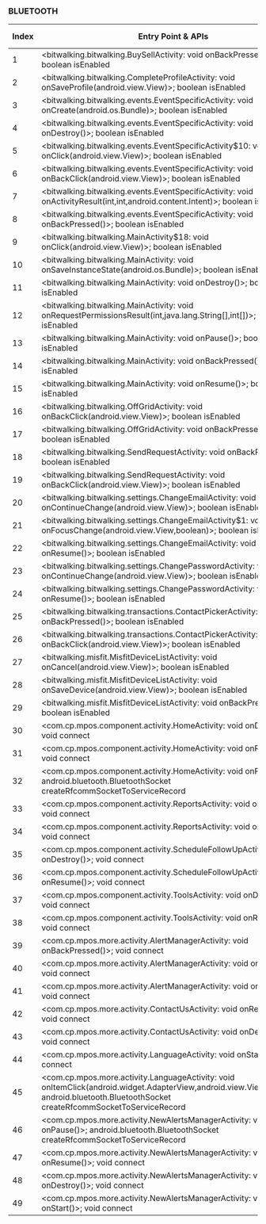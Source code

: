 ### BLUETOOTH
| Index | Entry Point & APIs | Screen shot | Resource id | Label |
| ------------- | ------------- | ------------- |-------------|-------------|
| 1 | <bitwalking.bitwalking.BuySellActivity: void onBackPressed()>; boolean isEnabled | ![](D:\COSMOS\output\py\Play_win8\Finance\bitwalking.bitwalking\bitwalking.bitwalking.BuySellActivity.png) |  | |
| 2 | <bitwalking.bitwalking.CompleteProfileActivity: void onSaveProfile(android.view.View)>; boolean isEnabled | ![](D:\COSMOS\output\py\Play_win8\Finance\bitwalking.bitwalking\bitwalking.bitwalking.CompleteProfileActivity.png) |  | |
| 3 | <bitwalking.bitwalking.events.EventSpecificActivity: void onCreate(android.os.Bundle)>; boolean isEnabled | ![](D:\COSMOS\output\py\Play_win8\Finance\bitwalking.bitwalking\bitwalking.bitwalking.events.EventSpecificActivity.png) |  | |
| 4 | <bitwalking.bitwalking.events.EventSpecificActivity: void onDestroy()>; boolean isEnabled | ![](D:\COSMOS\output\py\Play_win8\Finance\bitwalking.bitwalking\bitwalking.bitwalking.events.EventSpecificActivity.png) |  | |
| 5 | <bitwalking.bitwalking.events.EventSpecificActivity$10: void onClick(android.view.View)>; boolean isEnabled | ![](D:\COSMOS\output\py\Play_win8\Finance\bitwalking.bitwalking\bitwalking.bitwalking.events.EventSpecificActivity.png) |  | |
| 6 | <bitwalking.bitwalking.events.EventSpecificActivity: void onBackClick(android.view.View)>; boolean isEnabled | ![](D:\COSMOS\output\py\Play_win8\Finance\bitwalking.bitwalking\bitwalking.bitwalking.events.EventSpecificActivity.png) |  | |
| 7 | <bitwalking.bitwalking.events.EventSpecificActivity: void onActivityResult(int,int,android.content.Intent)>; boolean isEnabled | ![](D:\COSMOS\output\py\Play_win8\Finance\bitwalking.bitwalking\bitwalking.bitwalking.events.EventSpecificActivity.png) |  | |
| 8 | <bitwalking.bitwalking.events.EventSpecificActivity: void onBackPressed()>; boolean isEnabled | ![](D:\COSMOS\output\py\Play_win8\Finance\bitwalking.bitwalking\bitwalking.bitwalking.events.EventSpecificActivity.png) |  | |
| 9 | <bitwalking.bitwalking.MainActivity$18: void onClick(android.view.View)>; boolean isEnabled | ![](D:\COSMOS\output\py\Play_win8\Finance\bitwalking.bitwalking\bitwalking.bitwalking.MainActivity.png) |  | |
| 10 | <bitwalking.bitwalking.MainActivity: void onSaveInstanceState(android.os.Bundle)>; boolean isEnabled | ![](D:\COSMOS\output\py\Play_win8\Finance\bitwalking.bitwalking\bitwalking.bitwalking.MainActivity.png) |  | |
| 11 | <bitwalking.bitwalking.MainActivity: void onDestroy()>; boolean isEnabled | ![](D:\COSMOS\output\py\Play_win8\Finance\bitwalking.bitwalking\bitwalking.bitwalking.MainActivity.png) |  | |
| 12 | <bitwalking.bitwalking.MainActivity: void onRequestPermissionsResult(int,java.lang.String[],int[])>; boolean isEnabled | ![](D:\COSMOS\output\py\Play_win8\Finance\bitwalking.bitwalking\bitwalking.bitwalking.MainActivity.png) |  | |
| 13 | <bitwalking.bitwalking.MainActivity: void onPause()>; boolean isEnabled | ![](D:\COSMOS\output\py\Play_win8\Finance\bitwalking.bitwalking\bitwalking.bitwalking.MainActivity.png) |  | |
| 14 | <bitwalking.bitwalking.MainActivity: void onBackPressed()>; boolean isEnabled | ![](D:\COSMOS\output\py\Play_win8\Finance\bitwalking.bitwalking\bitwalking.bitwalking.MainActivity.png) |  | |
| 15 | <bitwalking.bitwalking.MainActivity: void onResume()>; boolean isEnabled | ![](D:\COSMOS\output\py\Play_win8\Finance\bitwalking.bitwalking\bitwalking.bitwalking.MainActivity.png) |  | |
| 16 | <bitwalking.bitwalking.OffGridActivity: void onBackClick(android.view.View)>; boolean isEnabled | ![](D:\COSMOS\output\py\Play_win8\Finance\bitwalking.bitwalking\bitwalking.bitwalking.OffGridActivity.png) |  | |
| 17 | <bitwalking.bitwalking.OffGridActivity: void onBackPressed()>; boolean isEnabled | ![](D:\COSMOS\output\py\Play_win8\Finance\bitwalking.bitwalking\bitwalking.bitwalking.OffGridActivity.png) |  | |
| 18 | <bitwalking.bitwalking.SendRequestActivity: void onBackPressed()>; boolean isEnabled | ![](D:\COSMOS\output\py\Play_win8\Finance\bitwalking.bitwalking\bitwalking.bitwalking.SendRequestActivity.png) |  | |
| 19 | <bitwalking.bitwalking.SendRequestActivity: void onBackClick(android.view.View)>; boolean isEnabled | ![](D:\COSMOS\output\py\Play_win8\Finance\bitwalking.bitwalking\bitwalking.bitwalking.SendRequestActivity.png) |  | |
| 20 | <bitwalking.bitwalking.settings.ChangeEmailActivity: void onContinueChange(android.view.View)>; boolean isEnabled | ![](D:\COSMOS\output\py\Play_win8\Finance\bitwalking.bitwalking\bitwalking.bitwalking.settings.ChangeEmailActivity.png) |  | |
| 21 | <bitwalking.bitwalking.settings.ChangeEmailActivity$1: void onFocusChange(android.view.View,boolean)>; boolean isEnabled | ![](D:\COSMOS\output\py\Play_win8\Finance\bitwalking.bitwalking\bitwalking.bitwalking.settings.ChangeEmailActivity.png) |  | |
| 22 | <bitwalking.bitwalking.settings.ChangeEmailActivity: void onResume()>; boolean isEnabled | ![](D:\COSMOS\output\py\Play_win8\Finance\bitwalking.bitwalking\bitwalking.bitwalking.settings.ChangeEmailActivity.png) |  | |
| 23 | <bitwalking.bitwalking.settings.ChangePasswordActivity: void onContinueChange(android.view.View)>; boolean isEnabled | ![](D:\COSMOS\output\py\Play_win8\Finance\bitwalking.bitwalking\bitwalking.bitwalking.settings.ChangePasswordActivity.png) |  | |
| 24 | <bitwalking.bitwalking.settings.ChangePasswordActivity: void onResume()>; boolean isEnabled | ![](D:\COSMOS\output\py\Play_win8\Finance\bitwalking.bitwalking\bitwalking.bitwalking.settings.ChangePasswordActivity.png) |  | |
| 25 | <bitwalking.bitwalking.transactions.ContactPickerActivity: void onBackPressed()>; boolean isEnabled | ![](D:\COSMOS\output\py\Play_win8\Finance\bitwalking.bitwalking\bitwalking.bitwalking.transactions.ContactPickerActivity.png) |  | |
| 26 | <bitwalking.bitwalking.transactions.ContactPickerActivity: void onBackClick(android.view.View)>; boolean isEnabled | ![](D:\COSMOS\output\py\Play_win8\Finance\bitwalking.bitwalking\bitwalking.bitwalking.transactions.ContactPickerActivity.png) |  | |
| 27 | <bitwalking.misfit.MisfitDeviceListActivity: void onCancel(android.view.View)>; boolean isEnabled | ![](D:\COSMOS\output\py\Play_win8\Finance\bitwalking.bitwalking\bitwalking.misfit.MisfitDeviceListActivity.png) |  | |
| 28 | <bitwalking.misfit.MisfitDeviceListActivity: void onSaveDevice(android.view.View)>; boolean isEnabled | ![](D:\COSMOS\output\py\Play_win8\Finance\bitwalking.bitwalking\bitwalking.misfit.MisfitDeviceListActivity.png) |  | |
| 29 | <bitwalking.misfit.MisfitDeviceListActivity: void onBackPressed()>; boolean isEnabled | ![](D:\COSMOS\output\py\Play_win8\Finance\bitwalking.bitwalking\bitwalking.misfit.MisfitDeviceListActivity.png) |  | |
| 30 | <com.cp.mpos.component.activity.HomeActivity: void onDestroy()>; void connect | ![](D:\COSMOS\output\py\Play_win8\Finance\com.cp.mpos\com.cp.mpos.component.activity.HomeActivity.png) |  | |
| 31 | <com.cp.mpos.component.activity.HomeActivity: void onResume()>; void connect | ![](D:\COSMOS\output\py\Play_win8\Finance\com.cp.mpos\com.cp.mpos.component.activity.HomeActivity.png) |  | |
| 32 | <com.cp.mpos.component.activity.HomeActivity: void onPause()>; android.bluetooth.BluetoothSocket createRfcommSocketToServiceRecord | ![](D:\COSMOS\output\py\Play_win8\Finance\com.cp.mpos\com.cp.mpos.component.activity.HomeActivity.png) |  | |
| 33 | <com.cp.mpos.component.activity.ReportsActivity: void onDestroy()>; void connect | ![](D:\COSMOS\output\py\Play_win8\Finance\com.cp.mpos\com.cp.mpos.component.activity.ReportsActivity.png) |  | |
| 34 | <com.cp.mpos.component.activity.ReportsActivity: void onResume()>; void connect | ![](D:\COSMOS\output\py\Play_win8\Finance\com.cp.mpos\com.cp.mpos.component.activity.ReportsActivity.png) |  | |
| 35 | <com.cp.mpos.component.activity.ScheduleFollowUpActivity: void onDestroy()>; void connect | ![](D:\COSMOS\output\py\Play_win8\Finance\com.cp.mpos\com.cp.mpos.component.activity.ScheduleFollowUpActivity.png) |  | |
| 36 | <com.cp.mpos.component.activity.ScheduleFollowUpActivity: void onResume()>; void connect | ![](D:\COSMOS\output\py\Play_win8\Finance\com.cp.mpos\com.cp.mpos.component.activity.ScheduleFollowUpActivity.png) |  | |
| 37 | <com.cp.mpos.component.activity.ToolsActivity: void onDestroy()>; void connect | ![](D:\COSMOS\output\py\Play_win8\Finance\com.cp.mpos\com.cp.mpos.component.activity.ToolsActivity.png) |  | |
| 38 | <com.cp.mpos.component.activity.ToolsActivity: void onResume()>; void connect | ![](D:\COSMOS\output\py\Play_win8\Finance\com.cp.mpos\com.cp.mpos.component.activity.ToolsActivity.png) |  | |
| 39 | <com.cp.mpos.more.activity.AlertManagerActivity: void onBackPressed()>; void connect | ![](D:\COSMOS\output\py\Play_win8\Finance\com.cp.mpos\com.cp.mpos.more.activity.AlertManagerActivity.png) |  | |
| 40 | <com.cp.mpos.more.activity.AlertManagerActivity: void onResume()>; void connect | ![](D:\COSMOS\output\py\Play_win8\Finance\com.cp.mpos\com.cp.mpos.more.activity.AlertManagerActivity.png) |  | |
| 41 | <com.cp.mpos.more.activity.AlertManagerActivity: void onDestroy()>; void connect | ![](D:\COSMOS\output\py\Play_win8\Finance\com.cp.mpos\com.cp.mpos.more.activity.AlertManagerActivity.png) |  | |
| 42 | <com.cp.mpos.more.activity.ContactUsActivity: void onResume()>; void connect | ![](D:\COSMOS\output\py\Play_win8\Finance\com.cp.mpos\com.cp.mpos.more.activity.ContactUsActivity.png) |  | |
| 43 | <com.cp.mpos.more.activity.ContactUsActivity: void onDestroy()>; void connect | ![](D:\COSMOS\output\py\Play_win8\Finance\com.cp.mpos\com.cp.mpos.more.activity.ContactUsActivity.png) |  | |
| 44 | <com.cp.mpos.more.activity.LanguageActivity: void onStart()>; void connect | ![](D:\COSMOS\output\py\Play_win8\Finance\com.cp.mpos\com.cp.mpos.more.activity.LanguageActivity.png) |  | |
| 45 | <com.cp.mpos.more.activity.LanguageActivity: void onItemClick(android.widget.AdapterView,android.view.View,int,long)>; android.bluetooth.BluetoothSocket createRfcommSocketToServiceRecord | ![](D:\COSMOS\output\py\Play_win8\Finance\com.cp.mpos\com.cp.mpos.more.activity.LanguageActivity.png) |  | |
| 46 | <com.cp.mpos.more.activity.NewAlertsManagerActivity: void onPause()>; android.bluetooth.BluetoothSocket createRfcommSocketToServiceRecord | ![](D:\COSMOS\output\py\Play_win8\Finance\com.cp.mpos\com.cp.mpos.more.activity.NewAlertsManagerActivity.png) |  | |
| 47 | <com.cp.mpos.more.activity.NewAlertsManagerActivity: void onResume()>; void connect | ![](D:\COSMOS\output\py\Play_win8\Finance\com.cp.mpos\com.cp.mpos.more.activity.NewAlertsManagerActivity.png) |  | |
| 48 | <com.cp.mpos.more.activity.NewAlertsManagerActivity: void onDestroy()>; void connect | ![](D:\COSMOS\output\py\Play_win8\Finance\com.cp.mpos\com.cp.mpos.more.activity.NewAlertsManagerActivity.png) |  | |
| 49 | <com.cp.mpos.more.activity.NewAlertsManagerActivity: void onStart()>; void connect | ![](D:\COSMOS\output\py\Play_win8\Finance\com.cp.mpos\com.cp.mpos.more.activity.NewAlertsManagerActivity.png) |  | |
